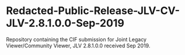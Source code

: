 # Redacted-Public-Release-JLV-CV-JLV-2.8.1.0.0-Sep-2019
Repository containing the CIF submission for Joint Legacy Viewer/Community Viewer, JLV 2.8.1.0.0 received Sep 2019.
